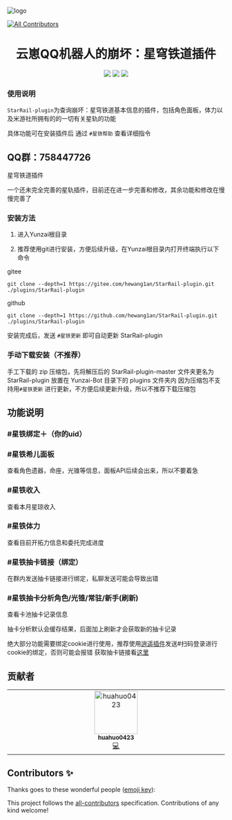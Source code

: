 ![logo](https://user-images.githubusercontent.com/21212372/235622221-7c5a5721-784b-4a31-9b24-60c88663548f.png)
<!-- ALL-CONTRIBUTORS-BADGE:START - Do not remove or modify this section -->
[![All Contributors](https://img.shields.io/badge/all_contributors-1-orange.svg?style=flat-square)](#contributors-)
<!-- ALL-CONTRIBUTORS-BADGE:END -->

<div align=center> <h1>云崽QQ机器人的崩坏：星穹铁道插件</h1> </div>
<div align=center>
 <img src ="https://img.shields.io/github/issues/hewang1an/StarRail-plugin?logo=github"/>
<img src ="https://img.shields.io/github/license/hewang1an/StarRail-plugin"/>
<!-- <img src ="https://img.shields.io/github/v/tag/hewang1an/StarRail-plugin?label=latest%20version&logo=github"/> -->
<img src ="https://img.shields.io/github/languages/top/hewang1an/StarRail-plugin?logo=github"/>
</div>

### 使用说明

`StarRail-plugin`为查询崩坏：星穹铁道基本信息的插件，包括角色面板，体力以及米游社所拥有的的一切有关星轨的功能

具体功能可在安装插件后 通过 `#星铁帮助` 查看详细指令

QQ群：758447726
---
星穹铁道插件

一个还未完全完善的星轨插件，目前还在进一步完善和修改，其余功能和修改在慢慢完善了

### 安装方法

1. 进入Yunzai根目录

2. 推荐使用git进行安装，方便后续升级，在Yunzai根目录内打开终端执行以下命令

gitee
```shell
git clone --depth=1 https://gitee.com/hewang1an/StarRail-plugin.git ./plugins/StarRail-plugin
```
github
```shell
git clone --depth=1 https://github.com/hewang1an/StarRail-plugin.git ./plugins/StarRail-plugin
```

安装完成后，发送 `#星铁更新` 即可自动更新 StarRail-plugin

### 手动下载安装（不推荐）

手工下载的 zip 压缩包，先将解压后的 StarRail-plugin-master 文件夹更名为 StarRail-plugin 放置在 Yunzai-Bot 目录下的 plugins 文件夹内
因为压缩包不支持用`#星铁更新` 进行更新，不方便后续更新升级，所以不推荐下载压缩包

## 功能说明

### #星铁绑定＋（你的uid）

### #星铁希儿面板
查看角色遗器，命座，光锥等信息，面板API后续会出来，所以不要着急

### #星铁收入
查看本月星琼收入

### #星铁体力
查看目前开拓力信息和委托完成进度

### #星铁抽卡链接（绑定）
在群内发送抽卡链接进行绑定，私聊发送可能会导致出错

### #星铁抽卡分析角色/光锥/常驻/新手(刷新)
查看卡池抽卡记录信息

  抽卡分析默认会缓存结果，后面加上刷新才会获取新的抽卡记录

绝大部分功能需要绑定cookie进行使用，推荐使用[逍遥插件](https://gitee.com/Ctrlcvs/xiaoyao-cvs-plugin?_from=gitee_search)发送#扫码登录进行cookie的绑定，否则可能会报错
获取抽卡链接看[这里](https://starrailstation.com/cn/warp#import)


## 贡献者

<!-- ALL-CONTRIBUTORS-LIST:START - Do not remove or modify this section -->
<!-- prettier-ignore-start -->
<!-- markdownlint-disable -->
<table>
  <tbody>
    <tr>
      <td align="center" valign="top" width="14.28%"><a href="https://github.com/huahuo0423"><img src="https://avatars.githubusercontent.com/u/132376352?v=4?s=100" width="100px;" alt="huahuo0423"/><br /><sub><b>huahuo0423</b></sub></a><br /><a href="https://github.com/SmallK111407/StarRail-plugin/commits?author=huahuo0423" title="Code">💻</a></td>
    </tr>
  </tbody>
</table>

<!-- markdownlint-restore -->
<!-- prettier-ignore-end -->

<!-- ALL-CONTRIBUTORS-LIST:END -->

## Contributors ✨

Thanks goes to these wonderful people ([emoji key](https://allcontributors.org/docs/en/emoji-key)):

<!-- ALL-CONTRIBUTORS-LIST:START - Do not remove or modify this section -->
<!-- prettier-ignore-start -->
<!-- markdownlint-disable -->
<!-- markdownlint-restore -->
<!-- prettier-ignore-end -->
<!-- ALL-CONTRIBUTORS-LIST:END -->

This project follows the [all-contributors](https://github.com/all-contributors/all-contributors) specification. Contributions of any kind welcome!